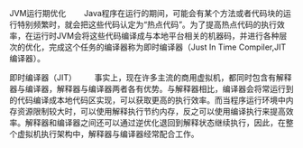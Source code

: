 

JVM运行期优化
　　Java程序在运行的期间，可能会有某个方法或者代码块的运行特别频繁时，就会把这些代码认定为“热点代码”。为了提高热点代码的执行效率，在运行时JVM会将这些代码编译成与本地平台相关的机器码，并进行各种层次的优化，完成这个任务的编译器称为即时编译器（Just In Time Compiler,JIT编译器）。

即时编译器（JIT）
　　事实上，现在许多主流的商用虚拟机，都同时包含有解释器与编译器，解释器与编译器两者各有优势。与解释器相比，编译器会将常运行到的代码编译成本地代码区实现，可以获取更高的执行效率。而当程序运行环境中内存资源限制较大时，可以使用解释执行节约内存，反之可以使用编译执行来提高效率。解释器和编译器之间还可以通过逆优化退回到解释状态继续执行，因此，在整个虚拟机执行架构中，解释器与编译器经常配合工作。 
  
  
  
  
